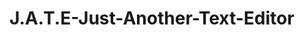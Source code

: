 # J.A.T.E-Just-Another-Text-Editor

<!-- Place holder for resources used:
1. All in class activities found in Module 19
2. Activity 28-Stu_Mini-Project -->